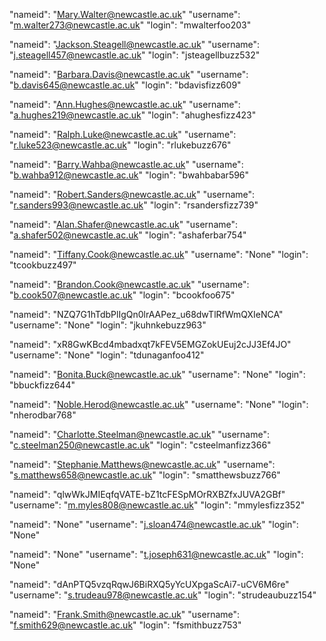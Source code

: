"nameid": "Mary.Walter@newcastle.ac.uk"
"username": "m.walter273@newcastle.ac.uk"
"login": "mwalterfoo203"

"nameid": "Jackson.Steagell@newcastle.ac.uk"
"username": "j.steagell457@newcastle.ac.uk"
"login": "jsteagellbuzz532"

"nameid": "Barbara.Davis@newcastle.ac.uk"
"username": "b.davis645@newcastle.ac.uk"
"login": "bdavisfizz609"

"nameid": "Ann.Hughes@newcastle.ac.uk"
"username": "a.hughes219@newcastle.ac.uk"
"login": "ahughesfizz423"

"nameid": "Ralph.Luke@newcastle.ac.uk"
"username": "r.luke523@newcastle.ac.uk"
"login": "rlukebuzz676"

"nameid": "Barry.Wahba@newcastle.ac.uk"
"username": "b.wahba912@newcastle.ac.uk"
"login": "bwahbabar596"

"nameid": "Robert.Sanders@newcastle.ac.uk"
"username": "r.sanders993@newcastle.ac.uk"
"login": "rsandersfizz739"

"nameid": "Alan.Shafer@newcastle.ac.uk"
"username": "a.shafer502@newcastle.ac.uk"
"login": "ashaferbar754"

"nameid": "Tiffany.Cook@newcastle.ac.uk"
"username": "None"
"login": "tcookbuzz497"

"nameid": "Brandon.Cook@newcastle.ac.uk"
"username": "b.cook507@newcastle.ac.uk"
"login": "bcookfoo675"

"nameid": "NZQ7G1hTdbPlIgQn0lrAAPez_u68dwTlRfWmQXIeNCA"
"username": "None"
"login": "jkuhnkebuzz963"

"nameid": "xR8GwKBcd4mbadxqt7kFEV5EMGZokUEuj2cJJ3Ef4JO"
"username": "None"
"login": "tdunaganfoo412"

"nameid": "Bonita.Buck@newcastle.ac.uk"
"username": "None"
"login": "bbuckfizz644"

"nameid": "Noble.Herod@newcastle.ac.uk"
"username": "None"
"login": "nherodbar768"

"nameid": "Charlotte.Steelman@newcastle.ac.uk"
"username": "c.steelman250@newcastle.ac.uk"
"login": "csteelmanfizz366"

"nameid": "Stephanie.Matthews@newcastle.ac.uk"
"username": "s.matthews658@newcastle.ac.uk"
"login": "smatthewsbuzz766"

"nameid": "qlwWkJMIEqfqVATE-bZ1tcFESpMOrRXBZfxJUVA2GBf"
"username": "m.myles808@newcastle.ac.uk"
"login": "mmylesfizz352"

"nameid": "None"
"username": "j.sloan474@newcastle.ac.uk"
"login": "None"

"nameid": "None"
"username": "t.joseph631@newcastle.ac.uk"
"login": "None"

"nameid": "dAnPTQ5vzqRqwJ6BiRXQ5yYcUXpgaScAi7-uCV6M6re"
"username": "s.trudeau978@newcastle.ac.uk"
"login": "strudeaubuzz154"

"nameid": "Frank.Smith@newcastle.ac.uk"
"username": "f.smith629@newcastle.ac.uk"
"login": "fsmithbuzz753"
